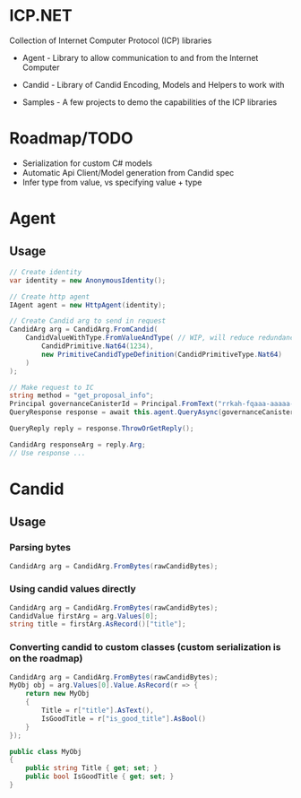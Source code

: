 # ICP.NET
Collection of Internet Computer Protocol (ICP) libraries 

- Agent - Library to allow communication to and from the Internet Computer

- Candid - Library of Candid Encoding, Models and Helpers to work with 

- Samples - A few projects to demo the capabilities of the ICP libraries

# Roadmap/TODO
- Serialization for custom C# models
- Automatic Api Client/Model generation from Candid spec
- Infer type from value, vs specifying value + type

# Agent
## Usage
```cs
// Create identity
var identity = new AnonymousIdentity();

// Create http agent
IAgent agent = new HttpAgent(identity);

// Create Candid arg to send in request
CandidArg arg = CandidArg.FromCandid(
    CandidValueWithType.FromValueAndType( // WIP, will reduce redundancy
        CandidPrimitive.Nat64(1234),
        new PrimitiveCandidTypeDefinition(CandidPrimitiveType.Nat64)
    )
);

// Make request to IC
string method = "get_proposal_info";
Principal governanceCanisterId = Principal.FromText("rrkah-fqaaa-aaaaa-aaaaq-cai");
QueryResponse response = await this.agent.QueryAsync(governanceCanisterId, method, arg);

QueryReply reply = response.ThrowOrGetReply();

CandidArg responseArg = reply.Arg;
// Use response ...
```

# Candid
## Usage
### Parsing bytes
```cs
CandidArg arg = CandidArg.FromBytes(rawCandidBytes);
```

### Using candid values directly
```cs
CandidArg arg = CandidArg.FromBytes(rawCandidBytes);
CandidValue firstArg = arg.Values[0];
string title = firstArg.AsRecord()["title"];
```

### Converting candid to custom classes (custom serialization is on the roadmap)

```cs
CandidArg arg = CandidArg.FromBytes(rawCandidBytes);
MyObj obj = arg.Values[0].Value.AsRecord(r => {
    return new MyObj
    {
        Title = r["title"].AsText(),
        IsGoodTitle = r["is_good_title"].AsBool()
    }
});

public class MyObj
{
    public string Title { get; set; }
    public bool IsGoodTitle { get; set; }
}
```